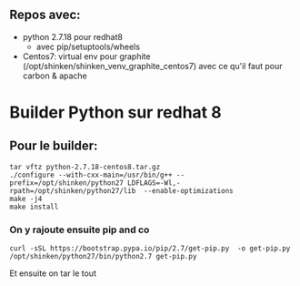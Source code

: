 ## Repos avec:
 * python 2.7.18 pour redhat8
   * avec pip/setuptools/wheels
 * Centos7: virtual env pour graphite (/opt/shinken/shinken_venv_graphite_centos7) avec ce qu'il faut pour carbon & apache

# Builder Python sur redhat 8
## Pour le builder:
    tar vftz python-2.7.18-centos8.tar.gz
    ./configure --with-cxx-main=/usr/bin/g++ --prefix=/opt/shinken/python27 LDFLAGS=-Wl,-rpath=/opt/shinken/python27/lib  --enable-optimizations
    make -j4
    make install

### On y rajoute ensuite pip and co

    curl -sSL https://bootstrap.pypa.io/pip/2.7/get-pip.py  -o get-pip.py
    /opt/shinken/python27/bin/python2.7 get-pip.py

Et ensuite on tar le tout